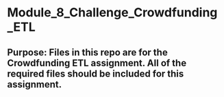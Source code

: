 # Module_8_Challenge_Crowdfunding_ETL
## Purpose: Files in this repo are for the Crowdfunding ETL assignment. All of the required files should be included for this assignment. 
